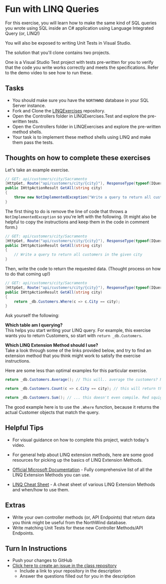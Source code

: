 # Fun with LINQ Queries

For this exercise, you will learn how to make the same kind of SQL queries you wrote using SQL inside an C# application using Language Integrated Query (or, LINQ!)

You will also be exposed to writing Unit Tests in Visual Studio.

The solution that you'll clone contains two projects.

One is a Visual Studio Test project with tests pre-written for you to verify that the code you write works correctly and meets the specifications. Refer to the demo video to see how to run these.

## Tasks

* You should make sure you have the `NORTHWND` database in your SQL Server instance.
* Fork and Clone the [LINQExercises](https://github.com/cameronoca/LINQ-exercises) repository.
* Open the Controllers folder in LINQExercises.Test and explore the pre-written tests.
* Open the Controllers folder in LINQExercises and explore the pre-written method shells.
* Your task is to implement these method shells using LINQ and make them pass the tests.

## Thoughts on how to complete these exercises

Let's take an example exercise.

```csharp
// GET: api/customers/city/Sacramento
[HttpGet, Route("api/customers/city/{city}"), ResponseType(typeof(IQueryable<Customer>))]
public IHttpActionResult GetAll(string city)
{
    throw new NotImplementedException("Write a query to return all customers in the given city");
}
```

The first thing to do is remove the line of code that throws a `NotImplementedException` so you're left with the following. (It might also be helpful to copy the instructions and keep them in the code in comment form.)

```csharp
// GET: api/customers/city/Sacramento
[HttpGet, Route("api/customers/city/{city}"), ResponseType(typeof(IQueryable<Customer>))]
public IHttpActionResult GetAll(string city)
{
	// Write a query to return all customers in the given city   
}
```

Then, write the code to return the requested data. (Thought process on how to do that coming up!)

```csharp
// GET: api/customers/city/Sacramento
[HttpGet, Route("api/customers/city/{city}"), ResponseType(typeof(IQueryable<Customer>))]
public IHttpActionResult GetAll(string city)
{
	return _db.Customers.Where(c => c.City == city);
}
```

Ask yourself the following:

**Which table am I querying?** <br />
This helps you start writing your LINQ query. For example, this exercise wants you to return Customers, so start with `return _db.Customers`.

**Which LINQ Extension Method should I use?**<br />
Take a look through some of the links provided below, and try to find an extension method that you think might work to satisfy the exercise instructions.

Here are some less than optimal examples for this particular exercise.

```csharp
return _db.Customers.Average(); // This will.. average the customers? Not a good fit.
```
```csharp
return _db.Customers.Count(c => c.City == city); // this will return the number of customers matching the condition. Not good.
```
```csharp
return _db.Customers.Sum(); // ... this doesn't even compile. Red squiggly lines everywhere.
```

The good example here is to use the `.Where` function, because it returns the actual Customer objects that match the query.

## Helpful Tips
- For visual guidance on how to complete this project, watch today's video. 
- For general help about LINQ extension methods, here are some good resources for picking up the basics of LINQ Extension Methods.

- [Official Microsoft Documentation](https://msdn.microsoft.com/en-us/library/system.LINQ.enumerable_methods.aspx) - Fully comprehensive list of all the LINQ Extension Methods you can use.
- [LINQ Cheat Sheet](http://origincodeacademy.com/pdf/LINQ.pdf) - A cheat sheet of various LINQ Extension Methods and when/how to use them.

## Extras
* Write your own controller methods (or, API Endpoints) that return data you think might be useful from the NorthWind database.
* Write matching Unit Tests for these new Controller Methods/API Endpoints.

## Turn In Instructions
* Push your changes to GitHub 
* [Click here to create an issue in the class repository](https://www.github.com/OriginCodeAcademy/Cohort8/issues/new?title=16-FunWithLINQQueries&body=1.%20Where%20can%20I%20find%20your%20repository%3F%20(Paste%20the%20url%20of%20your%20repository%20below)%0A%0A2.%20What%20did%20you%20enjoy%20most%20about%20this%20project%3F%0A%0A3.%20What%20was%20the%20toughest%20part%3F%0A%0A)
    * Include a link to your repository in the description
    * Answer the questions filled out for you in the description